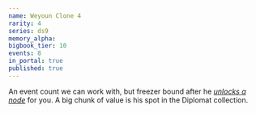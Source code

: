 ```yaml
---
name: Weyoun Clone 4
rarity: 4
series: ds9
memory_alpha:
bigbook_tier: 10
events: 8
in_portal: true
published: true
---
```


An event count we can work with, but freezer bound after he [_unlocks a node_](https://stt.wiki/wiki/Feed_A_Fever) for you. A big chunk of value is his spot in the Diplomat collection.
